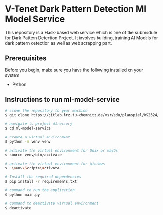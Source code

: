 # V-Tenet Dark Pattern Detection Ml Model Service
This repository is a Flask-based web service which is one of the submodule for Dark Pattern Detection Project.
It involves building, training AI Models for dark pattern detection as well as web scrapping part.

## Prerequisites

Before you begin, make sure you have the following installed on your system
- Python 

## Instructions to run ml-model-service

```bash
# clone the repository to your machine
$ git clone https://gitlab.hrz.tu-chemnitz.de/vsr/edu/planspiel/WS2324/v-tenet.git

# navigate to project directory
$ cd ml-model-service

# create a virtual environment
$ python -m venv venv

# activate the virtual environment for Unix or macOs
$ source venv/bin/activate

# activate the virtual environment for Windows
$ .\venv\Scripts\activate

# Install the required dependencies
$ pip install -r requirements.txt

# command to run the application
$ python main.py

# command to deactivate virtual environment
$ deactivate
```
